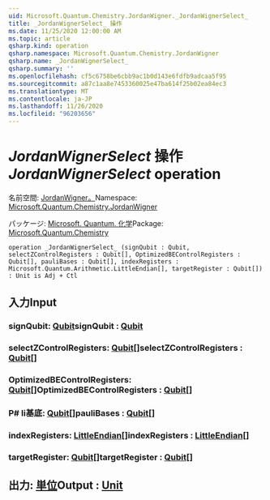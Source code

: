 ```yaml
---
uid: Microsoft.Quantum.Chemistry.JordanWigner._JordanWignerSelect_
title: _JordanWignerSelect_ 操作
ms.date: 11/25/2020 12:00:00 AM
ms.topic: article
qsharp.kind: operation
qsharp.namespace: Microsoft.Quantum.Chemistry.JordanWigner
qsharp.name: _JordanWignerSelect_
qsharp.summary: ''
ms.openlocfilehash: cf5c6758be6cbb9ac1b0d143e6fdfb9adcaa5f95
ms.sourcegitcommit: a87c1aa8e7453360025e47ba614f25b02ea84ec3
ms.translationtype: MT
ms.contentlocale: ja-JP
ms.lasthandoff: 11/26/2020
ms.locfileid: "96203656"
---
```

# <a name="_jordanwignerselect_-operation"></a><span data-ttu-id="fd949-102">_JordanWignerSelect_ 操作</span><span class="sxs-lookup"><span data-stu-id="fd949-102">_JordanWignerSelect_ operation</span></span>

<span data-ttu-id="fd949-103">名前空間: [JordanWigner。](xref:Microsoft.Quantum.Chemistry.JordanWigner)</span><span class="sxs-lookup"><span data-stu-id="fd949-103">Namespace: [Microsoft.Quantum.Chemistry.JordanWigner](xref:Microsoft.Quantum.Chemistry.JordanWigner)</span></span>

<span data-ttu-id="fd949-104">パッケージ: [Microsoft. Quantum. 化学](https://nuget.org/packages/Microsoft.Quantum.Chemistry)</span><span class="sxs-lookup"><span data-stu-id="fd949-104">Package: [Microsoft.Quantum.Chemistry](https://nuget.org/packages/Microsoft.Quantum.Chemistry)</span></span>




```qsharp
operation _JordanWignerSelect_ (signQubit : Qubit, selectZControlRegisters : Qubit[], OptimizedBEControlRegisters : Qubit[], pauliBases : Qubit[], indexRegisters : Microsoft.Quantum.Arithmetic.LittleEndian[], targetRegister : Qubit[]) : Unit is Adj + Ctl
```


## <a name="input"></a><span data-ttu-id="fd949-105">入力</span><span class="sxs-lookup"><span data-stu-id="fd949-105">Input</span></span>

### <a name="signqubit--qubit"></a><span data-ttu-id="fd949-106">signQubit: [Qubit](xref:microsoft.quantum.lang-ref.qubit)</span><span class="sxs-lookup"><span data-stu-id="fd949-106">signQubit : [Qubit](xref:microsoft.quantum.lang-ref.qubit)</span></span>




### <a name="selectzcontrolregisters--qubit"></a><span data-ttu-id="fd949-107">selectZControlRegisters: [Qubit](xref:microsoft.quantum.lang-ref.qubit)[]</span><span class="sxs-lookup"><span data-stu-id="fd949-107">selectZControlRegisters : [Qubit](xref:microsoft.quantum.lang-ref.qubit)[]</span></span>




### <a name="optimizedbecontrolregisters--qubit"></a><span data-ttu-id="fd949-108">OptimizedBEControlRegisters: [Qubit](xref:microsoft.quantum.lang-ref.qubit)[]</span><span class="sxs-lookup"><span data-stu-id="fd949-108">OptimizedBEControlRegisters : [Qubit](xref:microsoft.quantum.lang-ref.qubit)[]</span></span>




### <a name="paulibases--qubit"></a><span data-ttu-id="fd949-109">P# li基底: [Qubit](xref:microsoft.quantum.lang-ref.qubit)[]</span><span class="sxs-lookup"><span data-stu-id="fd949-109">pauliBases : [Qubit](xref:microsoft.quantum.lang-ref.qubit)[]</span></span>




### <a name="indexregisters--littleendian"></a><span data-ttu-id="fd949-110">indexRegisters: [LittleEndian](xref:Microsoft.Quantum.Arithmetic.LittleEndian)[]</span><span class="sxs-lookup"><span data-stu-id="fd949-110">indexRegisters : [LittleEndian](xref:Microsoft.Quantum.Arithmetic.LittleEndian)[]</span></span>




### <a name="targetregister--qubit"></a><span data-ttu-id="fd949-111">targetRegister: [Qubit](xref:microsoft.quantum.lang-ref.qubit)[]</span><span class="sxs-lookup"><span data-stu-id="fd949-111">targetRegister : [Qubit](xref:microsoft.quantum.lang-ref.qubit)[]</span></span>





## <a name="output--unit"></a><span data-ttu-id="fd949-112">出力: [単位](xref:microsoft.quantum.lang-ref.unit)</span><span class="sxs-lookup"><span data-stu-id="fd949-112">Output : [Unit](xref:microsoft.quantum.lang-ref.unit)</span></span>

